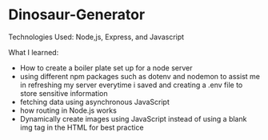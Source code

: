 # Dinosaur-Generator

Technologies Used: Node,js, Express, and Javascript 

What I learned: 
- How to create a boiler plate set up for a node server
- using different npm packages such as dotenv and nodemon to assist me in refreshing my server everytime i saved and creating a .env file to store sensitive information 
- fetching data using asynchronous JavaScript 
- how routing in Node.js works
- Dynamically create images using JavaScript instead of using a blank img tag in the HTML for best practice 
